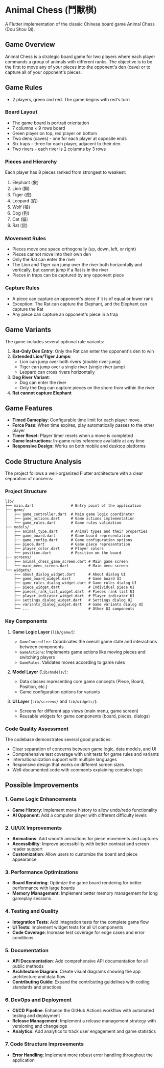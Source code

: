 # Animal Chess (鬥獸棋)

A Flutter implementation of the classic Chinese board game Animal Chess (Dou Shou Qi).

## Game Overview

Animal Chess is a strategic board game for two players where each player commands a group of animals with different ranks. The objective is to be the first to move any of your pieces into the opponent's den (cave) or to capture all of your opponent's pieces.

## Game Rules

- 2 players, green and red. The game begins with red's turn

### Board Layout
- The game board is portrait orientation
- 7 columns × 9 rows board
- Green player on top, red player on bottom
- Two dens (caves) - one for each player at opposite ends
- Six traps - three for each player, adjacent to their den
- Two rivers - each river is 2 columns by 3 rows

### Pieces and Hierarchy
Each player has 8 pieces ranked from strongest to weakest:
1. Elephant (象)
2. Lion (獅)
3. Tiger (虎)
4. Leopard (豹)
5. Wolf (狼)
6. Dog (狗)
7. Cat (貓)
8. Rat (鼠)

### Movement Rules
- Pieces move one space orthogonally (up, down, left, or right)
- Pieces cannot move into their own den
- Only the Rat can enter the river
- The Lion and Tiger can jump over the river both horizontally and vertically, but cannot jump if a Rat is in the river
- Pieces in traps can be captured by any opponent piece

### Capture Rules
- A piece can capture an opponent's piece if it is of equal or lower rank
- Exception: The Rat can capture the Elephant, and the Elephant can capture the Rat
- Any piece can capture an opponent's piece in a trap

## Game Variants

The game includes several optional rule variants:

1. **Rat-Only Den Entry**: Only the Rat can enter the opponent's den to win
2. **Extended Lion/Tiger Jumps**: 
   - Lion can jump over both rivers (double river jump)
   - Tiger can jump over a single river (single river jump)
   - Leopard can cross rivers horizontally
3. **Dog River Variant**: 
   - Dog can enter the river
   - Only the Dog can capture pieces on the shore from within the river
4. **Rat cannot capture Elephant**

## Game Features

- **Timed Gameplay**: Configurable time limit for each player move.
- **Force Pass**: When time expires, play automatically passes to the other player
- **Timer Reset**: Player timer resets when a move is completed
- **Game Instructions**: In-game rules reference available at any time
- **Responsive Design**: Works on both mobile and desktop platforms

## Code Structure Analysis

The project follows a well-organized Flutter architecture with a clear separation of concerns:

### Project Structure
```
lib/
├── main.dart                 # Entry point of the application
├── game/
│   ├── game_controller.dart  # Main game logic coordinator
│   ├── game_actions.dart     # Game actions implementation
│   └── game_rules.dart       # Game rules validation
├── models/
│   ├── animal_type.dart      # Animal types and their properties
│   ├── game_board.dart       # Game board representation
│   ├── game_config.dart      # Game configuration options
│   ├── piece.dart            # Game piece representation
│   ├── player_color.dart     # Player colors
│   └── position.dart         # Position on the board
├── screens/
│   ├── animal_chess_game_screen.dart # Main game screen
│   └── main_menu_screen.dart         # Main menu screen
└── widgets/
    ├── about_dialog_widget.dart      # About dialog UI
    ├── game_board_widget.dart        # Game board UI
    ├── game_rules_dialog_widget.dart # Game rules dialog UI
    ├── piece_widget.dart             # Individual piece UI
    ├── pieces_rank_list_widget.dart  # Pieces rank list UI
    ├── player_indicator_widget.dart  # Player indicator UI
    ├── settings_dialog_widget.dart   # Settings dialog UI
    ├── variants_dialog_widget.dart   # Game variants dialog UI
    └── ...                           # Other UI components
```

### Key Components

1. **Game Logic Layer** (`lib/game/`):
   - `GameController`: Coordinates the overall game state and interactions between components
   - `GameActions`: Implements game actions like moving pieces and switching players
   - `GameRules`: Validates moves according to game rules

2. **Model Layer** (`lib/models/`):
   - Data classes representing core game concepts (Piece, Board, Position, etc.)
   - Game configuration options for variants

3. **UI Layer** (`lib/screens/` and `lib/widgets/`):
   - Screens for different app views (main menu, game screen)
   - Reusable widgets for game components (board, pieces, dialogs)

### Code Quality Assessment

The codebase demonstrates several good practices:
- Clear separation of concerns between game logic, data models, and UI
- Comprehensive test coverage with unit tests for game rules and variants
- Internationalization support with multiple languages
- Responsive design that works on different screen sizes
- Well-documented code with comments explaining complex logic

## Possible Improvements

### 1. Game Logic Enhancements
- **Game History**: Implement move history to allow undo/redo functionality
- **AI Opponent**: Add a computer player with different difficulty levels

### 2. UI/UX Improvements
- **Animations**: Add smooth animations for piece movements and captures
- **Accessibility**: Improve accessibility with better contrast and screen reader support
- **Customization**: Allow users to customize the board and piece appearance

### 3. Performance Optimizations
- **Board Rendering**: Optimize the game board rendering for better performance with large boards
- **Memory Management**: Implement better memory management for long gameplay sessions

### 4. Testing and Quality
- **Integration Tests**: Add integration tests for the complete game flow
- **UI Tests**: Implement widget tests for all UI components
- **Code Coverage**: Increase test coverage for edge cases and error conditions

### 5. Documentation
- **API Documentation**: Add comprehensive API documentation for all public methods
- **Architecture Diagram**: Create visual diagrams showing the app architecture and data flow
- **Contributing Guide**: Expand the contributing guidelines with coding standards and practices

### 6. DevOps and Deployment
- **CI/CD Pipeline**: Enhance the GitHub Actions workflow with automated testing and deployment
- **Release Management**: Implement a release management strategy with versioning and changelogs
- **Analytics**: Add analytics to track user engagement and game statistics

### 7. Code Structure Improvements
- **Error Handling**: Implement more robust error handling throughout the application
